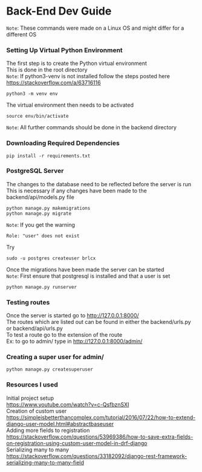 # Back-End Dev Guide

`Note`: These commands were made on a Linux OS and might differ for a different OS

### Setting Up Virtual Python Environment
The first step is to create the Python virtual environment  
This is done in the root directory  
`Note`: If python3-venv is not installed follow the steps posted here https://stackoverflow.com/a/63716116
```
python3 -m venv env
```

The virtual environment then needs to be activated  
```
source env/bin/activate
```  

`Note`: All further commands should be done in the backend directory  

### Downloading Required Dependencies  
```
pip install -r requirements.txt
```

### PostgreSQL Server
The changes to the database need to be reflected before the server is run  
This is necessary if any changes have been made to the backend/api/models.py file  
```
python manage.py makemigrations
python manage.py migrate
```
`Note`: If you get the warning 
```
Role: "user" does not exist
```
Try  
```
sudo -u postgres createuser brlcx
```  

Once the migrations have been made the server can be started  
`Note`: First ensure that postgresql is installed and that a user is set
```
python manage.py runserver
```

### Testing routes
Once the server is started go to http://127.0.0.1:8000/  
The routes which are listed out can be found in either the backend/urls.py or backend/api/urls.py  
To test a route go to the extension of the route  
Ex: to go to admin/ type in http://127.0.0.1:8000/admin/  

### Creating a super user for admin/
```
python manage.py createsuperuser
```

### Resources I used
Initial project setup  
https://www.youtube.com/watch?v=c-QsfbznSXI  
Creation of custom user  
https://simpleisbetterthancomplex.com/tutorial/2016/07/22/how-to-extend-django-user-model.html#abstractbaseuser  
Adding more fields to registration  
https://stackoverflow.com/questions/53969386/how-to-save-extra-fields-on-registration-using-custom-user-model-in-drf-django  
Serializing many to many
https://stackoverflow.com/questions/33182092/django-rest-framework-serializing-many-to-many-field

